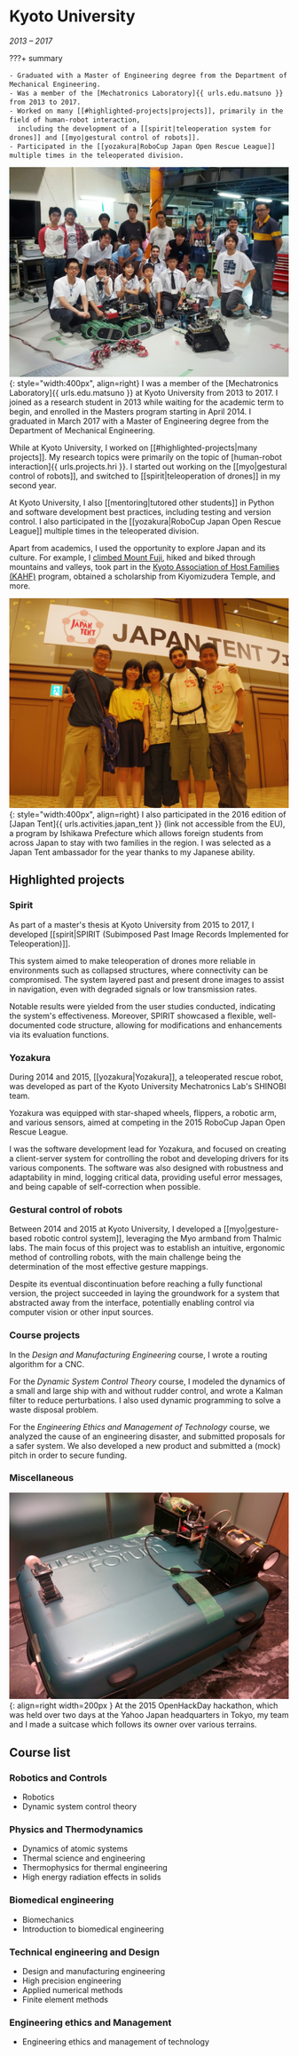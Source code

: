 # Kyoto University
_2013 &ndash; 2017_

???+ summary

    - Graduated with a Master of Engineering degree from the Department of Mechanical Engineering.
    - Was a member of the [Mechatronics Laboratory]{{ urls.edu.matsuno }} from 2013 to 2017.
    - Worked on many [[#highlighted-projects|projects]], primarily in the field of human-robot interaction,
      including the development of a [[spirit|teleoperation system for drones]] and [[myo|gestural control of robots]].
    - Participated in the [[yozakura|RoboCup Japan Open Rescue League]] multiple times in the teleoperated division.

![Kyoto University 2013 members](/assets/images/2013_matsunoken_members.jpg){: style="width:400px", align=right}
I was a member of the [Mechatronics Laboratory]{{ urls.edu.matsuno }} at Kyoto University from 2013 to 2017.
I joined as a research student in 2013 while waiting for the academic term to begin, and enrolled in the Masters program starting in April 2014.
I graduated in March 2017 with a Master of Engineering degree from the Department of Mechanical Engineering.

While at Kyoto University, I worked on [[#highlighted-projects|many projects]].
My research topics were primarily on the topic of [human-robot interaction]{{ urls.projects.hri }}.
I started out working on the [[myo|gestural control of robots]],
and switched to [[spirit|teleoperation of drones]] in my second year.

At Kyoto University, I also [[mentoring|tutored other students]] in Python and software development best practices,
including testing and version control.
I also participated in the [[yozakura|RoboCup Japan Open Rescue League]] multiple times in the teleoperated division.

Apart from academics, I used the opportunity to explore Japan and its culture.
For example, I [climbed Mount Fuji](/assets/images/fuji.jpg),
hiked and biked through mountains and valleys, took part in the [Kyoto Association of Host Families (KAHF)](/assets/images/KAHF.jpg) program,
obtained a scholarship from Kiyomizudera Temple, and more.

![Japan Tent 2016](/assets/images/japan_tent.jpg){: style="width:400px", align=right}
I also participated in the 2016 edition of [Japan Tent]{{ urls.activities.japan_tent }}
(link not accessible from the EU), a program by Ishikawa Prefecture which allows foreign students from across Japan
to stay with two families in the region.
I was selected as a Japan Tent ambassador for the year thanks to my Japanese ability.

## Highlighted projects
### Spirit
As part of a master's thesis at Kyoto University from 2015 to 2017,
I developed [[spirit|SPIRIT (Subimposed Past Image Records Implemented for Teleoperation)]].

This system aimed to make teleoperation of drones more reliable in environments such as collapsed structures,
where connectivity can be compromised.
The system layered past and present drone images to assist in navigation,
even with degraded signals or low transmission rates.

Notable results were yielded from the user studies conducted, indicating the system's effectiveness.
Moreover, SPIRIT showcased a flexible, well-documented code structure,
allowing for modifications and enhancements via its evaluation functions.

### Yozakura
During 2014 and 2015, [[yozakura|Yozakura]], a teleoperated rescue robot, was developed as part of the
Kyoto University Mechatronics Lab's SHINOBI team.

Yozakura was equipped with star-shaped wheels, flippers, a robotic arm, and various sensors,
aimed at competing in the 2015 RoboCup Japan Open Rescue League.

I was the software development lead for Yozakura, and focused on creating a client-server system for controlling the robot
and developing drivers for its various components.
The software was also designed with robustness and adaptability in mind,
logging critical data, providing useful error messages, and being capable of self-correction when possible.

### Gestural control of robots
Between 2014 and 2015 at Kyoto University, I developed a [[myo|gesture-based robotic control system]],
leveraging the Myo armband from Thalmic labs.
The main focus of this project was to establish an intuitive, ergonomic method of controlling robots,
with the main challenge being the determination of the most effective gesture mappings.

Despite its eventual discontinuation before reaching a fully functional version,
the project succeeded in laying the groundwork for a system that abstracted away from the interface,
potentially enabling control via computer vision or other input sources.

### Course projects
In the _Design and Manufacturing Engineering_ course, I wrote a routing algorithm for a CNC.

For the _Dynamic System Control Theory_ course,
I modeled the dynamics of a small and large ship with and without rudder control,
and wrote a Kalman filter to reduce perturbations.
I also used dynamic programming to solve a waste disposal problem.

For the _Engineering Ethics and Management of Technology_ course,
we analyzed the cause of an engineering disaster,
and submitted proposals for a safer system.
We also developed a new product and submitted a (mock) pitch in order to secure funding.

### Miscellaneous
![A suitcase which follows its owner](/assets/images/suitcase_robot.jpg){: align=right width=200px }
At the 2015 OpenHackDay hackathon, which was held over two days at the Yahoo Japan headquarters in Tokyo,
my team and I made a suitcase which follows its owner over various terrains.

## Course list
### Robotics and Controls
- Robotics
- Dynamic system control theory

### Physics and Thermodynamics
- Dynamics of atomic systems
- Thermal science and engineering
- Thermophysics for thermal engineering
- High energy radiation effects in solids

### Biomedical engineering
- Biomechanics
- Introduction to biomedical engineering

### Technical engineering and Design
- Design and manufacturing engineering
- High precision engineering
- Applied numerical methods
- Finite element methods

### Engineering ethics and Management
- Engineering ethics and management of technology
